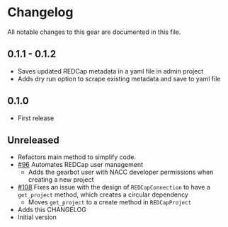 # Changelog

All notable changes to this gear are documented in this file.

## 0.1.1 - 0.1.2
* Saves updated REDCap metadata in a yaml file in admin project
* Adds dry run option to scrape existing metadata and save to yaml file
  
## 0.1.0
* First release
  
## Unreleased
* Refactors main method to simplify code.
* [#96](https://github.com/naccdata/flywheel-gear-extensions/pull/96) Automates REDCap user management
    * Adds the gearbot user with NACC developer permissions when creating a new project
* [#108](https://github.com/naccdata/flywheel-gear-extensions/pull/108) Fixes an issue with the design of `REDCapConnection` to have a `get_project` method, which creates a circular dependency
    * Moves `get_project` to a create method in `REDCapProject`
* Adds this CHANGELOG
* Initial version
